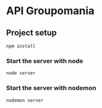 # API Groupomania

## Project setup
```
npm install
```

### Start the server with node
```
node server
```

### Start the server with nodemon
```
nodemon server
```